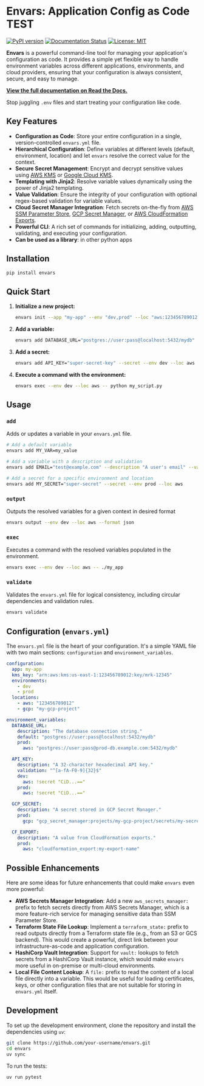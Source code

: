 # Envars: Application Config as Code TEST

[![PyPI version](https://badge.fury.io/py/envars2.svg)](https://badge.fury.io/py/envars2)
[![Documentation Status](https://readthedocs.org/projects/envars/badge/?version=latest)](https://envars.readthedocs.io/en/latest/?badge=latest)
[![License: MIT](https://img.shields.io/badge/License-MIT-yellow.svg)](https://opensource.org/licenses/MIT)

**Envars** is a powerful command-line tool for managing your application's configuration as code. It provides a simple yet flexible way to handle environment variables across different applications, environments, and cloud providers, ensuring that your configuration is always consistent, secure, and easy to manage.

**[View the full documentation on Read the Docs.](https://envars.readthedocs.io/en/latest/)**

Stop juggling `.env` files and start treating your configuration like code.

## Key Features

- **Configuration as Code**: Store your entire configuration in a single, version-controlled `envars.yml` file.
- **Hierarchical Configuration**: Define variables at different levels (default, environment, location) and let `envars` resolve the correct value for the context.
- **Secure Secret Management**: Encrypt and decrypt sensitive values using [AWS KMS](https://aws.amazon.com/kms/) or [Google Cloud KMS](https://cloud.google.com/kms).
- **Templating with Jinja2**: Resolve variable values dynamically using the power of Jinja2 templating.
- **Value Validation**: Ensure the integrity of your configuration with optional regex-based validation for variable values.
- **Cloud Secret Manager Integration**: Fetch secrets on-the-fly from [AWS SSM Parameter Store](https://docs.aws.amazon.com/systems-manager/latest/userguide/systems-manager-parameter-store.html), [GCP Secret Manager](https://cloud.google.com/secret-manager), or [AWS CloudFormation Exports](https://docs.aws.amazon.com/AWSCloudFormation/latest/UserGuide/using-cfn-stack-exports.html).
- **Powerful CLI**: A rich set of commands for initializing, adding, outputting, validating, and executing your configuration.
- **Can be used as a library**: in other python apps

## Installation

```bash
pip install envars
```

## Quick Start

1.  **Initialize a new project:**
    ```bash
    envars init --app "my-app" --env "dev,prod" --loc "aws:123456789012"
    ```

2.  **Add a variable:**
    ```bash
    envars add DATABASE_URL="postgres://user:pass@localhost:5432/mydb" --description "The database connection string."
    ```

3.  **Add a secret:**
    ```bash
    envars add API_KEY="super-secret-key" --secret --env dev --loc aws
    ```

4.  **Execute a command with the environment:**
    ```bash
    envars exec --env dev --loc aws -- python my_script.py
    ```

## Usage

### `add`

Adds or updates a variable in your `envars.yml` file.

```bash
# Add a default variable
envars add MY_VAR=my_value

# Add a variable with a description and validation
envars add EMAIL="test@example.com" --description "A user's email" --validation "^[a-zA-Z0-9_.+-]+@[a-zA-Z0-9-]+\.[a-zA-Z0-9-.]+$"

# Add a secret for a specific environment and location
envars add MY_SECRET="super-secret" --secret --env prod --loc aws
```

### `output`

Outputs the resolved variables for a given context in desired format

```bash
envars output --env dev --loc aws --format json
```

### `exec`

Executes a command with the resolved variables populated in the environment.

```bash
envars exec --env dev --loc aws -- ./my_app
```

### `validate`

Validates the `envars.yml` file for logical consistency, including circular dependencies and validation rules.

```bash
envars validate
```

## Configuration (`envars.yml`)

The `envars.yml` file is the heart of your configuration. It's a simple YAML file with two main sections: `configuration` and `environment_variables`.

```yaml
configuration:
  app: my-app
  kms_key: "arn:aws:kms:us-east-1:123456789012:key/mrk-12345"
  environments:
    - dev
    - prod
  locations:
    - aws: "123456789012"
    - gcp: "my-gcp-project"

environment_variables:
  DATABASE_URL:
    description: "The database connection string."
    default: "postgres://user:pass@localhost:5432/mydb"
    prod:
      aws: "postgres://user:pass@prod-db.example.com:5432/mydb"

  API_KEY:
    description: "A 32-character hexadecimal API key."
    validation: "^[a-fA-F0-9]{32}$"
    dev:
      aws: !secret "CiD...=="
    prod:
      aws: !secret "CiD...=="

  GCP_SECRET:
    description: "A secret stored in GCP Secret Manager."
    prod:
      gcp: "gcp_secret_manager:projects/my-gcp-project/secrets/my-secret/versions/latest"

  CF_EXPORT:
    description: "A value from CloudFormation exports."
    prod:
      aws: "cloudformation_export:my-export-name"
```

## Possible Enhancements

Here are some ideas for future enhancements that could make `envars` even more powerful:

- **AWS Secrets Manager Integration**: Add a new `aws_secrets_manager:` prefix to fetch secrets directly from AWS Secrets Manager, which is a more feature-rich service for managing sensitive data than SSM Parameter Store.
- **Terraform State File Lookup**: Implement a `terraform_state:` prefix to read outputs directly from a Terraform state file (e.g., from an S3 or GCS backend). This would create a powerful, direct link between your infrastructure-as-code and application configuration.
- **HashiCorp Vault Integration**: Support for `vault:` lookups to fetch secrets from a HashiCorp Vault instance, which would make `envars` more useful in on-premise or multi-cloud environments.
- **Local File Content Lookup**: A `file:` prefix to read the content of a local file directly into a variable. This would be useful for loading certificates, keys, or other configuration files that are not suitable for storing in `envars.yml` itself.

## Development

To set up the development environment, clone the repository and install the dependencies using `uv`:

```bash
git clone https://github.com/your-username/envars.git
cd envars
uv sync
```

To run the tests:

```bash
uv run pytest
```
